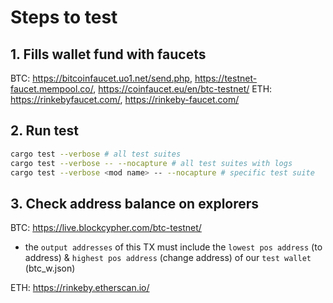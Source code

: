 # Steps to test

## 1. Fills wallet fund with faucets
BTC: https://bitcoinfaucet.uo1.net/send.php, https://testnet-faucet.mempool.co/, https://coinfaucet.eu/en/btc-testnet/
ETH: https://rinkebyfaucet.com/, https://rinkeby-faucet.com/

## 2. Run test
```bash
cargo test --verbose # all test suites
cargo test --verbose -- --nocapture # all test suites with logs
cargo test --verbose <mod name> -- --nocapture # specific test suite
```

## 3. Check address balance on explorers
BTC: https://live.blockcypher.com/btc-testnet/ 
- the `output addresses` of this TX must include the `lowest pos address` (to address) & `highest pos address` (change address) of our `test wallet` (btc_w.json) 

ETH: https://rinkeby.etherscan.io/ 